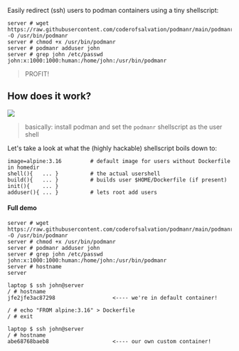 Easily redirect (ssh) users to podman containers using a tiny shellscript:

```shell
server # wget https://raw.githubusercontent.com/coderofsalvation/podmanr/main/podmanr -O /usr/bin/podmanr
server # chmod +x /usr/bin/podmanr
server # podmanr adduser john
server # grep john /etc/passwd
john:x:1000:1000:human:/home/john:/usr/bin/podmanr
```

> PROFIT!

## How does it work?

<img src="https://raw.githubusercontent.com/coderofsalvation/podmanr/main/.dtp/diagram.gif"/>

> basically: install podman and set the `podmanr` shellscript as the user shell

Let's take a look at what the (highly hackable) shellscript boils down to:

```
image=alpine:3.16         # default image for users without Dockerfile in homedir
shell(){   ... }          # the actual usershell
build(){   ... }          # builds user $HOME/Dockerfile (if present)
init(){    ... }          
adduser(){ ... }          # lets root add users
```

#### Full demo 

```shell
server # wget https://raw.githubusercontent.com/coderofsalvation/podmanr/main/podmanr -O /usr/bin/podmanr
server # chmod +x /usr/bin/podmanr
server # podmanr adduser john
server # grep john /etc/passwd
john:x:1000:1000:human:/home/john:/usr/bin/podmanr
server # hostname
server

laptop $ ssh john@server
/ # hostname
jfe2jfe3ac87298                  <---- we're in default container!

/ # echo "FROM alpine:3.16" > Dockerfile
/ # exit

laptop $ ssh john@server
/ # hostname
abe68768baeb8                    <---- our own custom container!
```
